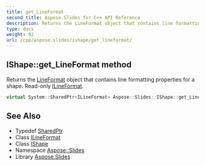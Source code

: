 ```yaml
---
title: get_LineFormat
second_title: Aspose.Slides for C++ API Reference
description: Returns the LineFormat object that contains line formatting properties for a shape. Read-only ILineFormat.
type: docs
weight: 92
url: /cpp/aspose.slides/ishape/get_lineformat/
---
```

## IShape::get_LineFormat method


Returns the [LineFormat](../../lineformat/) object that contains line formatting properties for a shape. Read-only [ILineFormat](../../ilineformat/).

```cpp
virtual System::SharedPtr<ILineFormat> Aspose::Slides::IShape::get_LineFormat()=0
```

## See Also

* Typedef [SharedPtr](../../../system/sharedptr/)
* Class [ILineFormat](../../ilineformat/)
* Class [IShape](../)
* Namespace [Aspose::Slides](../../)
* Library [Aspose.Slides](../../../)
